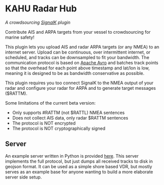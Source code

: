 # KAHU Radar Hub
*A crowdsourcing [SignalK](https://signalk.org/) plugin*

Contribute AIS and ARPA targets from your vessel to crowdsourcing for marine safety!

This plugin lets you upload AIS and radar ARPA targets (or any NMEA) to an internet server. Upload can be continuous, over intermittent internet, or scheduled, and tracks can be downsampled to fit your bandwidth.
The communication protocol is based on [Apache Avro](https://avro.apache.org/) and batches track points so that the overhead for each point above timestamp and lat/lon is low, meaning it is designed to be as bandwidth conservative as possible.

This plugin requires you too connect SignalK to the NMEA output of your radar and configure your radar for ARPA and to generate target messages ($RATTM).

Some limitations of the current beta version:
* Only supports #RATTM (not $RATTL) NMEA sentences
* Does not collect AIS data, only radar $RATTM sentences
* The protocol is NOT encrypted
* The protocol is NOT cryptographically signed

## Server

An example server written in Python is provided [here](https://github.com/KAHU-radar/crowdsource_pi/tree/master/server). This server implements the full protocol, but just dumps all received tracks to disk in geojson format.
It can be used as a simple shore based VDR, but mostly serves as an example base for anyone wanting to build a more elaborate server side setup.
